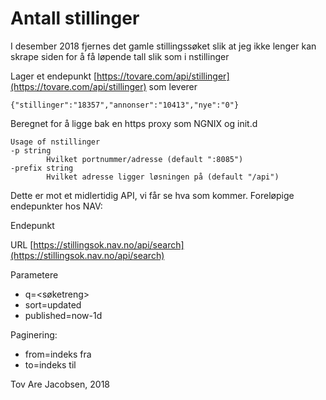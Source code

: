
Antall stillinger
=================

I desember 2018 fjernes det gamle stillingssøket slik at jeg ikke lenger kan
skrape siden for å få løpende tall slik som i nstillinger

Lager et endepunkt [https://tovare.com/api/stillinger](https://tovare.com/api/stillinger) som leverer 

    {"stillinger":"18357","annonser":"10413","nye":"0"}

Beregnet for å ligge bak en https proxy som NGNIX og init.d 

    Usage of nstillinger
    -p string
            Hvilket portnummer/adresse (default ":8085")
    -prefix string
            Hvilket adresse ligger løsningen på (default "/api")

Dette er mot et midlertidig API, vi får se hva som kommer. Foreløpige endepunkter hos NAV:

Endepunkt


URL [https://stillingsok.nav.no/api/search](https://stillingsok.nav.no/api/search)

Parametere

* q=<søketreng>
* sort=updated
* published=now-1d

Paginering:

* from=indeks fra 
* to=indeks til

Tov Are Jacobsen, 2018
